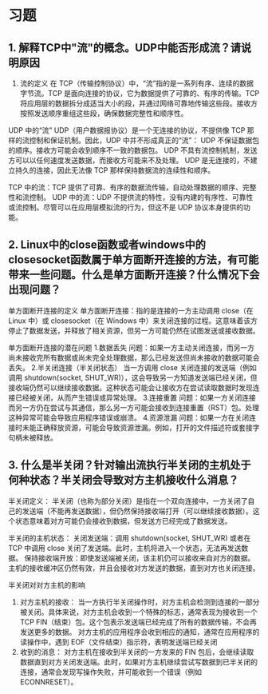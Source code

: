 # 习题
## 1. 解释TCP中"流"的概念。UDP中能否形成流？请说明原因
1. 流的定义
   在 TCP（传输控制协议）中，“流”指的是一系列有序、连续的数据字节流。TCP 是面向连接的协议，它为数据提供了可靠的、有序的传输。TCP 将应用层的数据拆分成适当大小的段，并通过网络可靠地传输这些段。接收方按照发送顺序重组这些段，确保数据完整性和顺序性。

UDP 中的“流”
  UDP（用户数据报协议）是一个无连接的协议，不提供像 TCP 那样的流控制和保证机制。因此，UDP 中并不形成真正的“流”：
  UDP 不保证数据包的顺序。接收方可能会收到顺序不一致的数据包。
  UDP 不具有流控制机制，发送方可以以任何速度发送数据，而接收方可能来不及处理。
  UDP 是无连接的，不建立持久的连接，因此无法像 TCP 那样保持数据流的连续性和顺序。

TCP 中的流：TCP 提供了可靠、有序的数据流传输，自动处理数据的顺序、完整性和流控制。
UDP 中的流：UDP 不提供流的特性，没有内建的有序性、可靠性或流控制。尽管可以在应用层模拟流的行为，但这不是 UDP 协议本身提供的功能。

## 2. Linux中的close函数或者windows中的closesocket函数属于单方面断开连接的方法，有可能带来一些问题。什么是单方面断开连接？什么情况下会出现问题？

单方面断开连接的定义
  单方面断开连接：指的是连接的一方主动调用 close（在 Linux 中）或 closesocket（在 Windows 中）来关闭连接的过程。这意味着该方停止了数据发送，并释放了相关资源，但另一方可能仍然在试图发送或接收数据。

单方面断开连接的潜在问题
  1.数据丢失
  问题：如果一方主动关闭连接，而另一方尚未接收完所有数据或尚未完全处理数据，那么已经发送但尚未接收的数据可能会丢失。
  2.半关闭连接（半关闭状态）
  当一方调用 close 关闭连接的发送端（例如调用 shutdown(socket, SHUT_WR)），这会导致另一方知道发送端已经关闭，但接收端仍然可以继续接收数据。这种状态可能会让接收方在尝试读取数据时发现连接已经被关闭，从而产生错误或异常处理。
  3.连接重置
  问题：如果一方关闭连接而另一方仍在尝试与其通信，那么另一方可能会接收到连接重置（RST）包。处理这种异常可能会导致应用程序错误或崩溃。
  4.资源泄漏
  问题：如果一方在关闭连接时未能正确释放资源，可能会导致资源泄漏。例如，打开的文件描述符或套接字句柄未被释放。


## 3. 什么是半关闭？针对输出流执行半关闭的主机处于何种状态？半关闭会导致对方主机接收什么消息？

半关闭定义：
  半关闭（也称为部分关闭）是指在一个双向连接中，一方关闭了自己的发送端（不能再发送数据），但仍然保持接收端打开（可以继续接收数据）。这个状态意味着对方可能仍会接收到数据，但发送方已经完成了数据发送。

半关闭的主机状态：
  关闭发送端：调用 shutdown(socket, SHUT_WR) 或者在 TCP 中调用 close 关闭了发送端。此时，主机将进入一个状态，无法再发送数据。
  保持接收端开放：即使发送端被关闭，该主机仍可以接收来自对方的数据。主机的接收缓冲区仍然有效，并且会接收对方发送的数据，直到对方也关闭连接。

半关闭对对方主机的影响     
  1. 对方主机的接收：
    当一方执行半关闭操作时，对方主机会检测到连接的一部分被关闭。具体来说，对方主机会收到一个特殊的标志，通常表现为接收到一个 TCP FIN（结束）包。这个包表示发送端已经完成了所有的数据传输，不会再发送更多的数据。
    对方主机的应用程序会收到相应的通知，通常在应用程序的读操作中，遇到 EOF（文件结束）指示符，表明发送端已经关闭
  2. 收到的消息：
    对方主机在接收到半关闭的一方发来的 FIN 包后，会继续读取数据直到对方关闭发送端。此时，如果对方主机继续尝试写数据到已半关闭的连接，通常会发现写操作失败，并可能收到一个错误（例如 ECONNRESET）。


